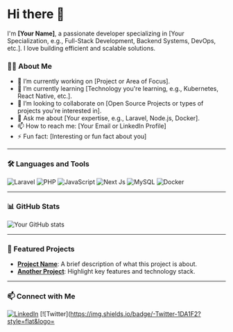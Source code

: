 # Hi there 👋

I'm **[Your Name]**, a passionate developer specializing in [Your Specialization, e.g., Full-Stack Development, Backend Systems, DevOps, etc.]. I love building efficient and scalable solutions.

### 👨‍💻 About Me
- 🔭 I’m currently working on [Project or Area of Focus].
- 🌱 I’m currently learning [Technology you're learning, e.g., Kubernetes, React Native, etc.].
- 👯 I’m looking to collaborate on [Open Source Projects or types of projects you're interested in].
- 💬 Ask me about [Your expertise, e.g., Laravel, Node.js, Docker].
- 📫 How to reach me: [Your Email or LinkedIn Profile]
- ⚡ Fun fact: [Interesting or fun fact about you]

---

### 🛠️ Languages and Tools
![Laravel](https://img.shields.io/badge/-Laravel-F05340?style=flat&logo=laravel&logoColor=white)
![PHP](https://img.shields.io/badge/-PHP-777BB4?style=flat&logo=php&logoColor=white)
![JavaScript](https://img.shields.io/badge/-JavaScript-F7DF1E?style=flat&logo=javascript&logoColor=black)
![Next Js](https://img.shields.io/badge/-Next.js-339933?style=flat&logo=nodedotjs&logoColor=white)
![MySQL](https://img.shields.io/badge/-MySQL-4479A1?style=flat&logo=mysql&logoColor=white)
![Docker](https://img.shields.io/badge/-Docker-2496ED?style=flat&logo=docker&logoColor=white)

---

### 📊 GitHub Stats

![Your GitHub stats](https://github-readme-stats.vercel.app/api?username=YourGitHubUsername&show_icons=true&theme=radical)

---

### 🌟 Featured Projects

- [**Project Name**](https://github.com/YourUsername/YourProject): A brief description of what this project is about.
- [**Another Project**](https://github.com/YourUsername/YourOtherProject): Highlight key features and technology stack.

---

### 📫 Connect with Me

[![LinkedIn](https://img.shields.io/badge/-LinkedIn-0A66C2?style=flat&logo=linkedin&logoColor=white)](https://www.linkedin.com/in/your-profile)
[![Twitter](https://img.shields.io/badge/-Twitter-1DA1F2?style=flat&logo=
